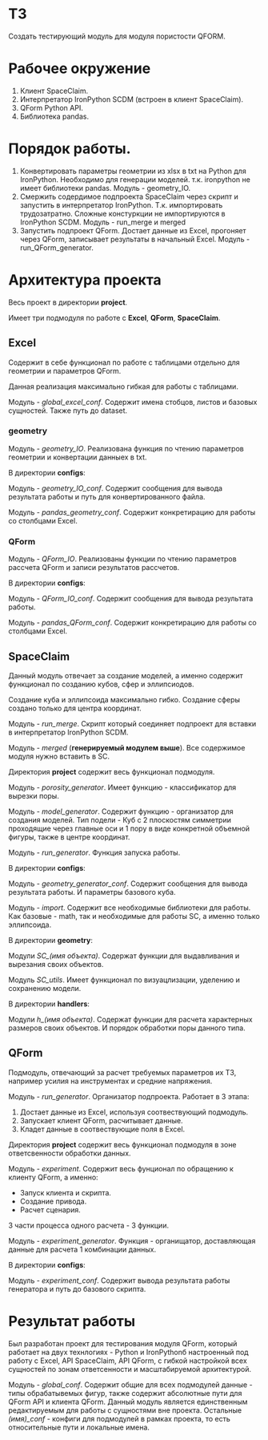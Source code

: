 # ТЗ
Создать тестирующий модуль для модуля пористости QFORM.

# Рабочее окружение
1. Клиент SpaceClaim.
2. Интерпретатор IronPython SCDM (встроен в клиент SpaceClaim).
3. QForm Python API.
4. Библиотека pandas.

# Порядок работы.
1. Конвертировать параметры геометрии из xlsx в txt на Python для IronPython. Необходимо для генерации моделей.
т.к. ironpython не имеет библиотеки pandas. Модуль - geometry_IO.
2. Смержить содердимое подпроекта SpaceClaim через скрипт и запустить в интерпретатор IronPython.
Т.к. импортировать трудозатратно. Сложные констуркции не импортируются в IronPython SCDM. Модуль - run_merge и merged
3. Запустить подпроект QForm. Достает данные из Excel, прогоняет через QForm, записывает результаты 
в начальный Excel. Модуль - run_QForm_generator.

# Архитектура проекта 
Весь проект в директории **project**.

Имеет три подмодуля по работе с **Excel**, **QForm**, **SpaceClaim**.

## Excel
Содержит в себе функционал по работе с таблицами отдельно для геометрии и параметров QForm.

Данная реализация максимально гибкая для работы с таблицами.

Модуль - *global_excel_conf*. Содержит имена стобцов, листов и базовых сущностей. Также путь до dataset.

### geometry
Модуль - *geometry_IO*. Реализована функция по чтению параметров геометрии и конвертации данныех в txt.

В директории **configs**:

Модуль - *geometry_IO_conf*. Содержит сообщения для вывода результата работы и путь для конвертированного файла.

Модуль - *pandas_geometry_conf*. Содержит конкретирацию для работы со столбцами Excel.

### QForm
Модуль - *QForm_IO*. Реализованы функции по чтению параметров рассчета QForm и записи результатов рассчетов.

В директории **configs**:

Модуль - *QForm_IO_conf*. Содержит сообщения для вывода результата работы.

Модуль - *pandas_QForm_conf*. Содержит конкретирацию для работы со столбцами Excel.

## SpaceClaim
Данный модуль отвечает за создание моделей, а именно содержит функционал по созданию кубов, сфер и эллипсиодов.

Создание куба и эллипсоида максимально гибко. Создание сферы создано только для центра координат.

Модуль - *run_merge*. Скрипт который соединяет подпроект для вставки в интерпретатор IronPython SCDM.

Модуль - *merged* (**генерируемый модулем выше**). Все содержимое модуля нужно вставить в SC.

Директория **project** содержит весь функционал подмодуля.

Модуль - *porosity_generator*. Имеет функцию - классификатор для вырезки поры.

Модуль - *model_generator*. Содержит функцию - организатор для создания моделей. Тип подели - Куб с 2 плоскостям 
симметрии проходящие через главные оси и 1 пору в виде конкретной объемной фигуры, также в центре координат.

Модуль - *run_generator*. Функция запуска работы.

В директории **configs**:

Модуль - *geometry_generator_conf*. Содержит сообщения для вывода результата работы. И параметры базового куба.

Модуль - *import*. Содержит все необходимые библиотеки для работы. Как базовые - math, так и необходимые для
работы SC, а именно только эллипсоида.

В директории **geometry**:

Модули *SC_(имя объекта)*. Содержат функции для выдавливания и вырезания своих объектов.

Модуль *SC_utils*. Имеет функционал по визуацлизации, уделению и сохранению модели.

В директории **handlers**:

Модули *h_(имя объекта)*. Содержат функции для расчета характерных размеров своих объектов. 
И порядок обработки поры данного типа.

## QForm
Подмодуль, отвечающий за расчет требуемых параметров их ТЗ, например усилия на инструментах и средние напряжения.

Модуль - *run_generator*. Организатор подпроекта. Работает в 3 этапа:

1. Достает данные из Excel, используя соотвествующий подмодуль.
2. Запускает клиент QForm, расчитывает данные.
3. Кладет данные в соотвествующие поля в Excel.

Директория **project** содержит весь функционал подмодуля в зоне ответсвенности обработки данных.

Модуль - *experiment*. Содержит весь фунционал по обращению к клиенту QForm, а именно:

- Запуск клиента и скрипта.
- Создание привода.
- Расчет сценария.

3 части процесса одного расчета - 3 функции.

Модуль - *experiment_generator*. Функция - органищатор, доставляющая данные для расчета 1 комбинации данных.

В директории **configs**:

Модуль - *experiment_conf*. Содержит вывода результата работы генератора и путь до базового скрипта.

# Результат работы
Был разработан проект для тестирования модуля QForm, который работает на двух технлогиях - Python и IronPythonб
настроенный под работу с Excel, API SpaceClaim, API QForm, с гибкой настройкой всех сущностей
по зонам ответсенности и масштабируемой архитектурой.

Модуль - *global_conf*. Содержит общие для всех подмодулей данные - типы обрабатывемых фигур, 
также содержит абсолютные пути для QForm API и клиента QForm. Данный модуль является единственным редактируемым
для работы с сущностями вне проекта. Остальные *(имя)_conf* - конфиги для подмодулей в рамках проекта, то есть
относительные пути и локальные имена.
